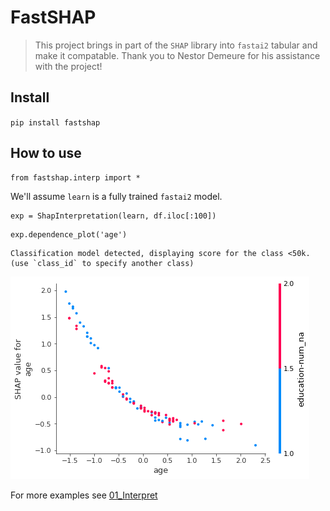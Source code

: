 # FastSHAP
> This project brings in part of the `SHAP` library into `fastai2` tabular and make it compatable. Thank you to Nestor Demeure for his assistance with the project!


## Install

`pip install fastshap`

## How to use


```
from fastshap.interp import *
```
We'll assume `learn` is a fully trained `fastai2` model.
```
exp = ShapInterpretation(learn, df.iloc[:100])
```

```
exp.dependence_plot('age')
```

    Classification model detected, displaying score for the class <50k.
    (use `class_id` to specify another class)



![png](docs/images/output_13_2.png)


For more examples see [01_Interpret](https://muellerzr.github.io/fastshap//interpret)
